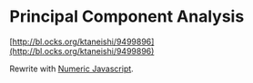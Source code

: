 Principal Component Analysis
====

[http://bl.ocks.org/ktaneishi/9499896](http://bl.ocks.org/ktaneishi/9499896)

Rewrite with [Numeric Javascript](http://www.numericjs.com/).
